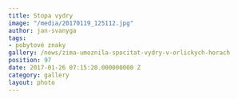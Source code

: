 ```yaml
---
title: Stopa vydry
image: "/media/20170119_125112.jpg"
author: jan-svanyga
tags:
- pobytové znaky
gallery: /news/zima-umoznila-spocitat-vydry-v-orlickych-horach
position: 97
date: 2017-01-26 07:15:20.000000000 Z
category: gallery
layout: photo
---
```

